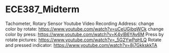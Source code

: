 # ECE387_Midterm
Tachometer, Rotary Sensor 
Youtube Video Recording Address:
change color by rotate: https://www.youtube.com/watch?v=uCeUGibqWCk
change color by press: https://www.youtube.com/watch?v=K4vIB6YAv6M
Press by rotate pictures: https://www.youtube.com/watch?v=_5G2YwPqHLQ
Rotate and pressed indicator: https://www.youtube.com/watch?v=8j7GkkskkTA
